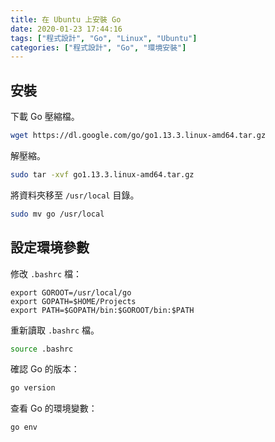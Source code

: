 ```yaml
---
title: 在 Ubuntu 上安裝 Go
date: 2020-01-23 17:44:16
tags: ["程式設計", "Go", "Linux", "Ubuntu"]
categories: ["程式設計", "Go", "環境安裝"]
---
```


## 安裝

下載 Go 壓縮檔。

```bash
wget https://dl.google.com/go/go1.13.3.linux-amd64.tar.gz
```

解壓縮。

```bash
sudo tar -xvf go1.13.3.linux-amd64.tar.gz
```

將資料夾移至 `/usr/local` 目錄。

```bash
sudo mv go /usr/local
```

## 設定環境參數

修改 `.bashrc` 檔：

```env
export GOROOT=/usr/local/go
export GOPATH=$HOME/Projects
export PATH=$GOPATH/bin:$GOROOT/bin:$PATH
```

重新讀取 `.bashrc` 檔。

```bash
source .bashrc
```

確認 Go 的版本：

```bash
go version
```

查看 Go 的環境變數：

```bash
go env
```
